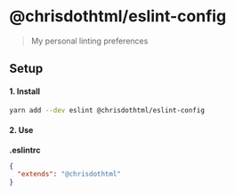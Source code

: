 # @chrisdothtml/eslint-config

> My personal linting preferences

## Setup

#### 1. Install

```sh
yarn add --dev eslint @chrisdothtml/eslint-config
```

#### 2. Use

**.eslintrc**

```json
{
  "extends": "@chrisdothtml"
}
```
